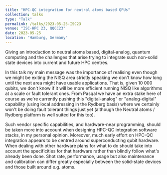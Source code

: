```yaml
---
title: "HPC-QC integration for neutral atoms based QPUs"
collection: talks
type: "Talk"
permalink: /talks/2023-05-25-ISC23
venue: "ISC-HPC 23, QQCC23"
date: 2023-05-25
location: "Hamburg, Germany"
---
```


Giving an introduction to neutral atoms based, digital-analog, quantum computing and the challenges that arise trying to integrate such non-solid state devices into current and future HPC centres.

In this talk my main message was the importance of realising even though we might be exiting the NISQ area strictly speaking we don't know how long until the next area might have usable applications. That is, given 10 000 qubits, we don't know if it will be more efficient running NISQ like algorithms at a scale or fault tolerant ones. From Pasqal we have an extra stake here of course as we're currently pushing this "digital-analog" or "analog-digital" capability (using local addressing in the Rydberg basis) where we certainly won't be doing fault tolerant things just yet (although the Neutral atoms / Rydberg platform is well suited for this too).

Such vendor specific capabilities, and hardware-near programming, should be taken more into account when designing HPC-QC integration software stacks, in my personal opinion. Moreover, much early effort on HPC-QC integration appears to be centred around superconducting qubit hardware. When dealing with other hardware plans for what to do should take into account the specificities for that hardware rather than blindly follow what's already been done. Shot rate, performance, usage but also maintenance and calibration can differ greatly especially between the solid-state devices and those built around e.g. atoms.